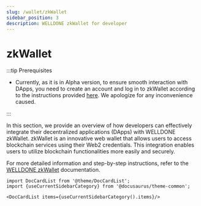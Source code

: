 ```yaml
---
slug: /wallet/zkWallet
sidebar_position: 3
description: WELLDONE zkWallet for developer
---
```


# zkWallet

:::tip Prerequisites

- Currently, as it is in Alpha version, to ensure smooth interaction with DApps, you need to create an account and log in to zkWallet according to the instructions provided [here](https://docs.welldonestudio.io/tutorials/sui-zklogin/). We apologize for any inconvenience caused.

:::

In this section, we provide an overview of how developers can effectively integrate their decentralized applications (DApps) with WELLDONE zkWallet. zkWallet is an innovative web wallet that allows users to access blockchain services using their Web2 credentials. This integration enables users to utilize blockchain functionalities more easily and securely.

For more detailed information and step-by-step instructions, refer to the [WELLDONE zkWallet](https://docs.welldonestudio.io/tutorials/sui-zklogin/) documentation.

```mdx-code-block
import DocCardList from '@theme/DocCardList';
import {useCurrentSidebarCategory} from '@docusaurus/theme-common';

<DocCardList items={useCurrentSidebarCategory().items}/>
```
